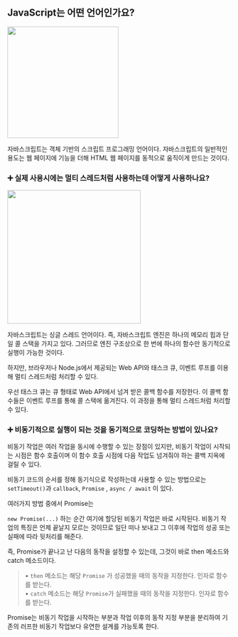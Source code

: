## JavaScript는 어떤 언어인가요?
<img src="https://github.com/moeyg/Front-end-Knowledge/blob/c9b5109a8d4a802d0356702da16d8e78670fad1d/Images/What-is-JavaScript.png" width="250px" />

 자바스크립트는 객체 기반의 스크립트 프로그래밍 언어이다. 자바스크립트의 일반적인 용도는 웹 페이지에 기능을 더해 HTML 웹 페이지를 동적으로 움직이게 만드는 것이다.
 
 

### ➕ 실제 사용시에는 멀티 스레드처럼 사용하는데 어떻게 사용하나요?
<img src="https://github.com/moeyg/Front-end-Knowledge/blob/ca0a1948304fbfbe1fbb8ee01ff4463db197af9b/Images/MacroTaskQueue-MicroStackQueue/MacroTaskQueue-MicroStackQueue-1.gif" width="300px" />

 자바스크립트는 싱글 스레드 언어이다. 즉, 자바스크립트 엔진은 하나의 메모리 힙과 단일 콜 스택을 가지고 있다. 그러므로 엔진 구조상으로 한 번에 하나의 함수만 동기적으로 실행이 가능한 것이다.

하지만, 브라우저나 Node.js에서 제공되는 Web API와 태스크 큐, 이벤트 루프를 이용해 멀티 스레드처럼 처리할 수 있다.

우선 태스크 큐는 큐 형태로 Web API에서 넘겨 받은 콜백 함수를 저장한다. 이 콜백 함수들은 이벤트 루프를 통해 콜 스택에 옮겨진다. 이 과정을 통해 멀티 스레드처럼 처리할 수 있다.



### ➕ 비동기적으로 실행이 되는 것을 동기적으로 코딩하는 방법이 있나요?

 비동기 작업은 여러 작업을 동시에 수행할 수 있는 장점이 있지만, 비동기 작업이 시작되는 시점은 함수 호출이며 이 함수 호출 시점에 다음 작업도 넘겨줘야 하는 콜백 지옥에 걸릴 수 있다.

 비동기 코드의 순서를 정해 동기식으로 작성하는데 사용할 수 있는 방법으로는 `setTimeout()`과 `callback`, `Promise` , `async / await` 이 있다.

 여러가지 방법 중에서 Promise는

 `new Promise(...)` 하는 순간 여기에 할당된 비동기 작업은 바로 시작된다. 비동기 작업의 특징은 언제 끝날지 모르는 것이므로 일단 떠나 보내고 그 이후에 작업의 성공 또는 실패에 따라 뒷처리를 해준다.

 즉, Promise가 끝나고 난 다음의 동작을 설정할 수 있는데, 그것이 바로 then 메소드와 catch 메소드이다.

> • `then` 메소드는 해당 `Promise` 가 성공했을 때의 동작을 지정한다. 인자로 함수를 받는다.<br>
• `catch` 메소드는 해당 `Promise`가 실패했을 때의 동작을 지정한다. 인자로 함수를 받는다.
> 

 Promise는 비동기 작업을 시작하는 부분과 작업 이후의 동작 지정 부분을 분리하여 기존의 러프한 비동기 작업보다 유연한 설계를 가능토록 한다.
